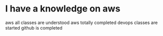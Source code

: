 # I have a knowledge on aws
aws all classes are understood
aws totally completed
devops classes are started 
github is completed
